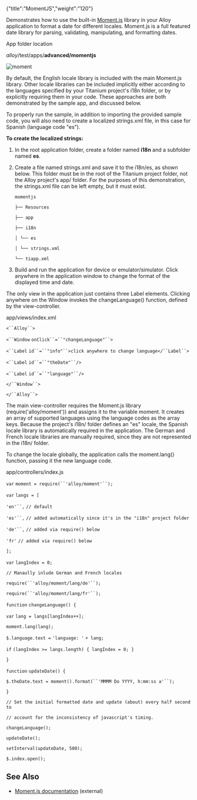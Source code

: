 {"title":"MomentJS","weight":"120"}

Demonstrates how to use the built-in [Moment.js](http://momentjs.com/) library in your Alloy application to format a date for different locales. Moment.js is a full featured date library for parsing, validating, manipulating, and formatting dates.

App folder location

_alloy_/test/apps/**advanced/momentjs**

![moment](/Images/appc/download/attachments/41845667/moment.png)

By default, the English locale library is included with the main Moment.js library. Other locale libraries can be included implicitly either according to the languages specified by your Titanium project's i18n folder, or by explicitly requiring them in your code. These approaches are both demonstrated by the sample app, and discussed below.

To properly run the sample, in addition to importing the provided sample code, you will also need to create a localized strings.xml file, in this case for Spanish (language code "es").

**To create the localized strings:**

1. In the root application folder, create a folder named **i18n** and a subfolder named **es**.

2. Create a file named strings.xml and save it to the i18n/es, as shown below. This folder must be in the root of the Titanium project folder, not the Alloy project's app/ folder. For the purposes of this demonstration, the strings.xml file can be left empty, but it must exist.

    `momentjs`

    `├── Resources`

    `├── app`

    `├── i18n`

    `│ └── es`

    `│ └── strings.xml`

    `└── tiapp.xml`

3. Build and run the application for device or emulator/simulator. Click anywhere in the application window to change the format of the displayed time and date.

The only view in the application just contains three Label elements. Clicking anywhere on the Window invokes the changeLanguage() function, defined by the view-controller.

app/views/index.xml

`<``Alloy``>`

`<``Window`  `onClick``=``"changeLanguage"``>`

`<``Label`  `id``=``"info"``>click anywhere to change language</``Label``>`

`<``Label`  `id``=``"theDate"``/>`

`<``Label`  `id``=``"language"``/>`

`</``Window``>`

`</``Alloy``>`

The main view-controller requires the Moment.js library (require('alloy/moment')) and assigns it to the variable moment. It creates an array of supported languages using the language codes as the array keys. Because the project's i18n/ folder defines an "es" locale, the Spanish locale library is automatically required in the application. The German and French locale libraries are manually required, since they are not represented in the i18n/ folder.

To change the locale globally, the application calls the moment.lang() function, passing it the new language code.

app/controllers/index.js

`var` `moment = require(``'alloy/moment'``);`

`var` `langs = [`

`'en'``,` `// default`

`'es'``,` `// added automatically since it's in the "i18n" project folder`

`'de'``,` `// added via require() below`

`'fr'`  `// added via require() below`

`];`

`var` `langIndex = 0;`

`// Manaully inlude German and French locales`

`require(``'alloy/moment/lang/de'``);`

`require(``'alloy/moment/lang/fr'``);`

`function` `changeLanguage() {`

`var` `lang = langs[langIndex++];`

`moment.lang(lang);`

`$.language.text =` `'language: '` `+ lang;`

`if` `(langIndex >= langs.length) { langIndex = 0; }`

`}`

`function` `updateDate() {`

`$.theDate.text = moment().format(``'MMMM Do YYYY, h:mm:ss a'``);`

`}`

`// Set the initial formatted date and update (about) every half second to`

`// account for the inconsistency of javascript's timing.`

`changeLanguage();`

`updateDate();`

`setInterval(updateDate, 500);`

`$.index.open();`

## See Also

* [Moment.js documentation](http://momentjs.com/) (external)

